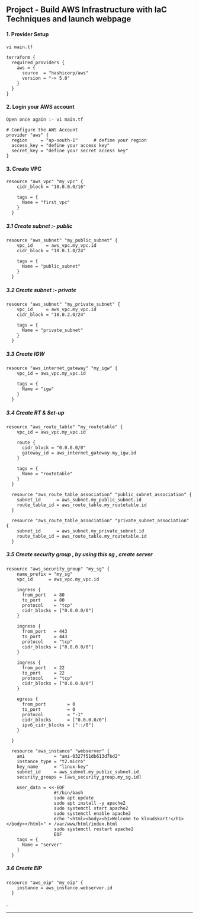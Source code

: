 ## Project - Build AWS Infrastructure with IaC Techniques and launch webpage


#### 1. Provider Setup


`vi main.tf`

```
terraform {
  required_providers {
    aws = {
      source  = "hashicorp/aws"
      version = "~> 5.0"
    }
  }
}
```


#### 2. Login your AWS account


`Open once again :- vi main.tf`



```
# Configure the AWS Account
provider "aws" {
  region     = "ap-south-1"      # define your region
  access_key = "define your access key"  
  secret_key = "define your secret access key"  
}
```

#### 3. Create VPC


```
resource "aws_vpc" "my_vpc" {
    cidr_block = "10.0.0.0/16"

    tags = {
      Name = "first_vpc"
    }
  }
```


##### 3.1 Create subnet :- public


```
resource "aws_subnet" "my_public_subnet" {
    vpc_id     = aws_vpc.my_vpc.id
    cidr_block = "10.0.1.0/24"

    tags = {
      Name = "public_subnet"
    }
  }
```


##### 3.2 Create subnet :- private


```
resource "aws_subnet" "my_private_subnet" {
    vpc_id     = aws_vpc.my_vpc.id
    cidr_block = "10.0.2.0/24"

    tags = {
      Name = "private_subnet"
    }
  }

```

##### 3.3 Create IGW


```
resource "aws_internet_gateway" "my_igw" {
    vpc_id = aws_vpc.my_vpc.id

    tags = {
      Name = "igw"
    }
  }

```


##### 3.4 Create RT & Set-up


```
resource "aws_route_table" "my_routetable" {
    vpc_id = aws_vpc.my_vpc.id

    route {
      cidr_block = "0.0.0.0/0"
      gateway_id = aws_internet_gateway.my_igw.id
    }

    tags = {
      Name = "routetable"
    }
  }

  resource "aws_route_table_association" "public_subnet_association" {
    subnet_id      = aws_subnet.my_public_subnet.id
    route_table_id = aws_route_table.my_routetable.id
  }

  resource "aws_route_table_association" "private_subnet_association" {
    subnet_id      = aws_subnet.my_private_subnet.id
    route_table_id = aws_route_table.my_routetable.id
  }

```

  

##### 3.5 Create security group , by using this sg , create server


```
resource "aws_security_group" "my_sg" {
    name_prefix = "my_sg"
    vpc_id      = aws_vpc.my_vpc.id

    ingress {
      from_port   = 80
      to_port     = 80
      protocol    = "tcp"
      cidr_blocks = ["0.0.0.0/0"]
    }

    ingress {
      from_port   = 443
      to_port     = 443
      protocol    = "tcp"
      cidr_blocks = ["0.0.0.0/0"]
    }

    ingress {
      from_port   = 22
      to_port     = 22
      protocol    = "tcp"
      cidr_blocks = ["0.0.0.0/0"]
    }

    egress {
      from_port        = 0
      to_port          = 0
      protocol         = "-1"
      cidr_blocks      = ["0.0.0.0/0"]
      ipv6_cidr_blocks = ["::/0"]
    }

  }

  resource "aws_instance" "webserver" {
    ami           = "ami-0327f51db613d7bd2"
    instance_type = "t2.micro"
    key_name      = "linux-key" 
    subnet_id     = aws_subnet.my_public_subnet.id
    security_groups = [aws_security_group.my_sg.id]

    user_data = <<-EOF
                  #!/bin/bash
                  sudo apt update
                  sudo apt install -y apache2
                  sudo systemctl start apache2
                  sudo systemctl enable apache2
                  echo "<html><body><h1>Welcome to kloudskart!</h1></body></html>" > /var/www/html/index.html
                  sudo systemctl restart apache2
                  EOF
    tags = {
      Name = "server"
    }
  }

```

##### 3.6 Create EIP


```
resource "aws_eip" "my_eip" {
    instance = aws_instance.webserver.id
  }

```

.

------------------------------


